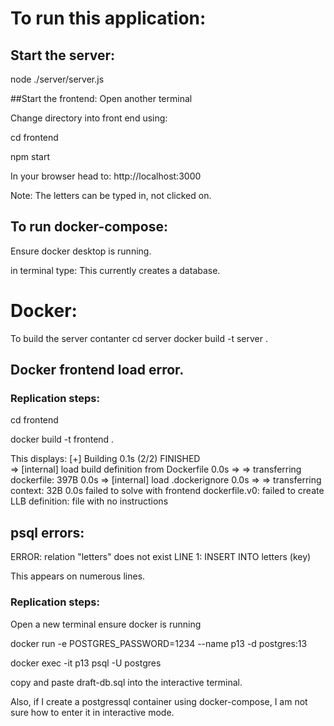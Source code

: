 # To run this application:

## Start the server:
node ./server/server.js

##Start the frontend:
 Open another terminal
 
Change directory into front end using:

cd frontend

npm start

In your browser head to:
http://localhost:3000

Note: The letters can be typed in, not clicked on. 

## To run docker-compose:
Ensure docker desktop is running.

in terminal type:
<docker-compose up>
This currently creates a database.

# Docker: 
To build the server contanter
cd server
docker build -t server .

## Docker frontend load error.
### Replication steps:
 
cd frontend
 
docker build -t frontend .

This displays: 
[+] Building 0.1s (2/2) FINISHED                                                                                                                                             
 => [internal] load build definition from Dockerfile                                                                                                                    0.0s
 => => transferring dockerfile: 397B                                                                                                                                    0.0s
 => [internal] load .dockerignore                                                                                                                                       0.0s
 => => transferring context: 32B                                                                                                                                        0.0s
failed to solve with frontend dockerfile.v0: failed to create LLB definition: file with no instructions

## psql errors:
ERROR:  relation "letters" does not exist
LINE 1: INSERT INTO letters (key)
 
This appears on numerous lines. 
 
### Replication steps:

Open a new terminal ensure docker is running
 
docker run -e POSTGRES_PASSWORD=1234 --name p13 -d postgres:13
 
 docker exec -it p13 psql -U postgres
 
copy and paste draft-db.sql into the interactive terminal. 
 
Also, if I create a postgressql container using docker-compose, I am not sure how to enter it in interactive mode.
